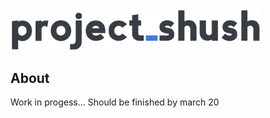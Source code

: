 <div align="center" style="width:400px"><img src="assets/images/logo_500x500_color-dark.png"/></div>


## About

Work in progess...
Should be finished by march 20
